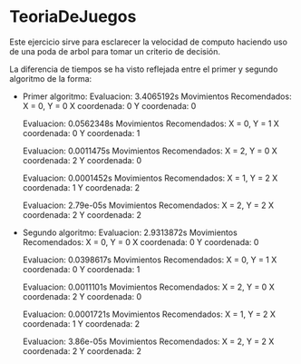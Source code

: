 # TeoriaDeJuegos
Este ejercicio sirve para esclarecer la velocidad de computo haciendo uso de una poda de arbol para tomar un criterio de decisión.

La diferencia de tiempos se ha visto reflejada entre el primer y segundo algoritmo de la forma:

  * Primer algoritmo:
     Evaluacion: 3.4065192s
     Movimientos Recomendados: X = 0, Y = 0
     X coordenada: 0
     Y coordenada: 0

     Evaluacion: 0.0562348s
     Movimientos Recomendados: X = 0, Y = 1
     X coordenada: 0
     Y coordenada: 1

     Evaluacion: 0.0011475s
     Movimientos Recomendados: X = 2, Y = 0
     X coordenada: 2
     Y coordenada: 0 

     Evaluacion: 0.0001452s
     Movimientos Recomendados: X = 1, Y = 2
     X coordenada: 1
     Y coordenada: 2 

     Evaluacion: 2.79e-05s
     Movimientos Recomendados: X = 2, Y = 2
     X coordenada: 2
     Y coordenada: 2
    
 * Segundo algoritmo:
    Evaluacion: 2.9313872s
    Movimientos Recomendados: X = 0, Y = 0
    X coordenada: 0
    Y coordenada: 0

    Evaluacion: 0.0398617s
    Movimientos Recomendados: X = 0, Y = 1
    X coordenada: 0
    Y coordenada: 1

    Evaluacion: 0.0011101s
    Movimientos Recomendados: X = 2, Y = 0
    X coordenada: 2
    Y coordenada: 0

    Evaluacion: 0.0001721s
    Movimientos Recomendados: X = 1, Y = 2
    X coordenada: 1
    Y coordenada: 2

    Evaluacion: 3.86e-05s
    Movimientos Recomendados: X = 2, Y = 2
    X coordenada: 2
    Y coordenada: 2

  
